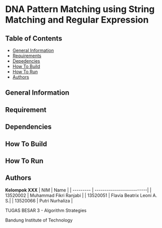 # DNA Pattern Matching using String Matching and Regular Expression 

## Table of Contents
- [General Information](#general-information)
- [Requirements](#requirement)
- [Depedencies](#depedencies)
- [How To Build](#how-to-build)
- [How To Run](#how-to-run)
- [Authors](#authors)

## General Information



## Requirement

## Dependencies

## How To Build

## How To Run

## Authors

<b>Kelompok XXX</b>
| NIM       | Name                      |
| --------- | --------------------------|
| 13520002  | Muhammad Fikri Ranjabi    |
| 13520051  | Flavia Beatrix Leoni A. S.|
| 13520066  | Putri Nurhaliza           |

TUGAS BESAR 3 - Algorithm Strategies

Bandung Institute of Technology